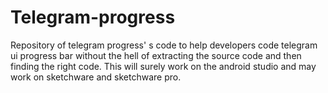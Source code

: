 # Telegram-progress
Repository of telegram progress' s code to help developers code telegram ui progress bar without the hell of extracting the source code and then finding the right code. This will surely work on the android studio and may work  on sketchware and sketchware pro. 
